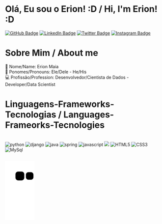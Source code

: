 # Olá, Eu sou o Erion! :D / Hi, I'm Erion! :D

[![GitHub Badge](https://img.shields.io/badge/github-%23121011.svg?style=for-the-badge&logo=github&logoColor=white&link=https://github.com/erionmaia)](https://github.com/erionmaia)
[![LinkedIn Badge](https://img.shields.io/badge/linkedin-%230077B5.svg?style=for-the-badge&logo=linkedin&logoColor=white&link=https://www.linkedin.com/in/erionmaia/)](https://www.linkedin.com/in/erionmaia/)
[![Twitter Badge](https://img.shields.io/badge/Twitter-%231DA1F2.svg?style=for-the-badge&logo=Twitter&logoColor=whit&link=https://twitter.com/erionschlenger)](https://twitter.com/erionschlenger)
[![Instagram Badge](https://img.shields.io/badge/Instagram-%23E4405F.svg?style=for-the-badge&logo=Instagram&logoColor=white&link=https://www.instagram.com/erionschlenger)](https://www.instagram.com/erionschlenger)

##

# Sobre Mim / About me
🧒 Nome/Name: Erion Maia</br>
😬 Ponomes/Pronouns: Ele/Dele - He/His</br>
💻 Profissão/Profession: Desenvolvedor/Cientista de Dados - Developer/Data Scientist</br>

##

# Linguagens-Frameworks-Tecnologias / Languages-Frameorks-Tecnologies
<div style="display: inline_block"></br>
    <img height="70em" aling=center alt="python" src="https://cdn.jsdelivr.net/gh/devicons/devicon/icons/python/python-original.svg" />
    <img height="70em" aling=center alt="django" src="https://cdn.jsdelivr.net/gh/devicons/devicon/icons/django/django-plain.svg" />
    <img height="70em" aling=center alt="java" src="https://cdn.jsdelivr.net/gh/devicons/devicon/icons/java/java-original.svg" />
    <img height="70em" aling=center alt="spring" src="https://cdn.jsdelivr.net/gh/devicons/devicon/icons/spring/spring-original.svg" />
    <img height="70em" aling=center alt="javascript" src="https://cdn.jsdelivr.net/gh/devicons/devicon/icons/javascript/javascript-original.svg" />
    <img height="70em" src="https://cdn.jsdelivr.net/gh/devicons/devicon/icons/go/go-original-wordmark.svg" />
    <img height="70em" aling=center alt="HTML5" src="https://cdn.jsdelivr.net/gh/devicons/devicon/icons/html5/html5-original.svg" />
    <img height="70em" aling=center alt="CSS3" src="https://cdn.jsdelivr.net/gh/devicons/devicon/icons/css3/css3-original.svg" /> 
    <img height="70em" aling=center alt="MySql" src="https://cdn.jsdelivr.net/gh/devicons/devicon/icons/mysql/mysql-original.svg" />
</div>

##

![Snake animation](https://github.com/erionmaia/erionmaia/blob/output/github-contribution-grid-snake.svg)
